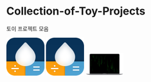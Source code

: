 # Collection-of-Toy-Projects
토이 프로젝트 모음

[<img src="./images/AppIcon.png" width="100">](https://apps.apple.com/app/id1574452904)
[<img src="./images/AppIcon.png" width="100">](https://apps.apple.com/app/id1574452904)
[<img src="./images/free-matrix-air-mini.png" width="100">](https://mulgrim.com/free/)


